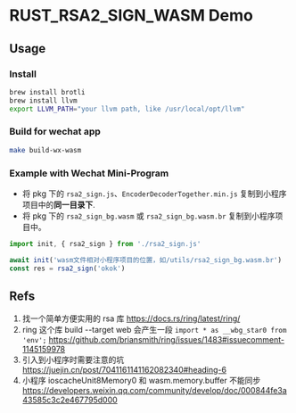 # RUST_RSA2_SIGN_WASM Demo

## Usage

### Install

```bash
brew install brotli
brew install llvm
export LLVM_PATH="your llvm path, like /usr/local/opt/llvm"
```

### Build for wechat app

```bash
make build-wx-wasm
```

### Example with Wechat Mini-Program

- 将 pkg 下的 `rsa2_sign.js`、`EncoderDecoderTogether.min.js` 复制到小程序项目中的**同一目录下**.
- 将 pkg 下的 `rsa2_sign_bg.wasm` 或 `rsa2_sign_bg.wasm.br` 复制到小程序项目中。

```javascript
import init, { rsa2_sign } from './rsa2_sign.js'

await init('wasm文件相对小程序项目的位置，如/utils/rsa2_sign_bg.wasm.br')
const res = rsa2_sign('okok')
```

## Refs

1. 找一个简单方便实用的 rsa 库 <https://docs.rs/ring/latest/ring/>
2. ring 这个库 build --target web 会产生一段 `import * as __wbg_star0 from 'env';` <https://github.com/briansmith/ring/issues/1483#issuecomment-1145159978>
3. 引入到小程序时需要注意的坑 <https://juejin.cn/post/7041161141162082340#heading-6>
4. 小程序 ioscacheUnit8Memory0 和 wasm.memory.buffer 不能同步 <https://developers.weixin.qq.com/community/develop/doc/000844fe3a43585c3c2e467795d000>
